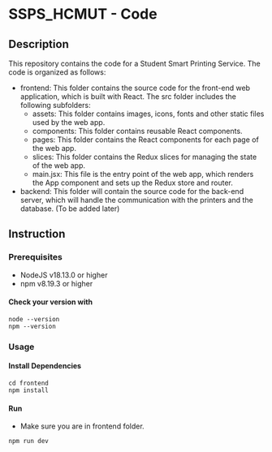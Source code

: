 # SSPS_HCMUT - Code
## Description
This repository contains the code for a Student Smart Printing Service. The code is organized as follows:

- frontend: This folder contains the source code for the front-end web application, which is built with React. The src folder includes the following subfolders:
  - assets: This folder contains images, icons, fonts and other static files used by the web app.
  - components: This folder contains reusable React components.
  - pages: This folder contains the React components for each page of the web app.
  - slices: This folder contains the Redux slices for managing the state of the web app.
  - main.jsx: This file is the entry point of the web app, which renders the App component and sets up the Redux store and router.
- backend: This folder will contain the source code for the back-end server, which will handle the communication with the printers and the database. (To be added later)

## Instruction
### Prerequisites
- NodeJS v18.13.0 or higher
- npm v8.19.3 or higher
#### Check your version with
```
node --version
npm --version
```

### Usage
#### Install Dependencies
```
cd frontend
npm install
```
#### Run
- Make sure you are in frontend folder.
```
npm run dev
```

